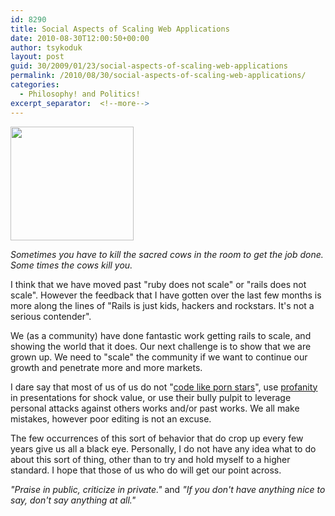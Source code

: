 ```yaml
---
id: 8290
title: Social Aspects of Scaling Web Applications
date: 2010-08-30T12:00:50+00:00
author: tsykoduk
layout: post
guid: 30/2009/01/23/social-aspects-of-scaling-web-applications
permalink: /2010/08/30/social-aspects-of-scaling-web-applications/
categories:
  - Philosophy! and Politics!
excerpt_separator:  <!--more-->
---
```

<a href="https://greg.nokes.name/binaries/2009/06/padlocks_thumbnail.png"><img class="size-full wp-image-15340 alignright" title="padlocks_thumbnail" src="https://greg.nokes.name/binaries/2009/06/padlocks_thumbnail.png" alt="" width="197" height="182" /></a>

<em>Sometimes you have to kill the sacred cows in the room to get the job done. Some times the cows kill you.</em>

I think that we have moved past "ruby does not scale" or "rails does not scale". However the feedback that I have gotten over the last few months is more along the lines of "Rails is just kids, hackers and rockstars. It's not a serious contender".

<!--more-->

We (as a community) have done fantastic work getting rails to scale, and showing the world that it does. Our next challenge is to show that we are grown up. We need to "scale" the community if we want to continue our growth and penetrate more and more markets.

I dare say that most of us of us do not "<a href="http://theworkinggeek.com/2009/06/dirty-presentations-xkcd-and-the-perils-of-140-cha.html">code like porn stars</a>", use <a href="http://www.loudthinking.com/posts/15-potty-mouths">profanity</a> in presentations for shock value, or use their bully pulpit to leverage personal attacks against others works and/or past works. We all make mistakes, however poor editing is not an excuse.

The few occurrences of this sort of behavior that do crop up every few years give us all a black eye. Personally, I do not have any idea what to do about this sort of thing, other than to try and hold myself to a higher standard. I hope that those of us who do will get our point across.

<em>"Praise in public, criticize in private."</em> and <em>"If you don't have anything nice to say, don't say anything at all."</em>